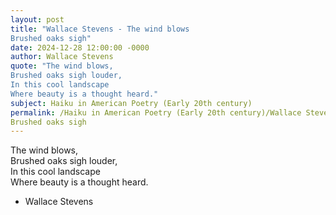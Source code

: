 ```yaml
---
layout: post
title: "Wallace Stevens - The wind blows  
Brushed oaks sigh"
date: 2024-12-28 12:00:00 -0000
author: Wallace Stevens
quote: "The wind blows,  
Brushed oaks sigh louder,  
In this cool landscape  
Where beauty is a thought heard."
subject: Haiku in American Poetry (Early 20th century)
permalink: /Haiku in American Poetry (Early 20th century)/Wallace Stevens/Wallace Stevens - The wind blows  
Brushed oaks sigh
---
```


The wind blows,  
Brushed oaks sigh louder,  
In this cool landscape  
Where beauty is a thought heard.

- Wallace Stevens
